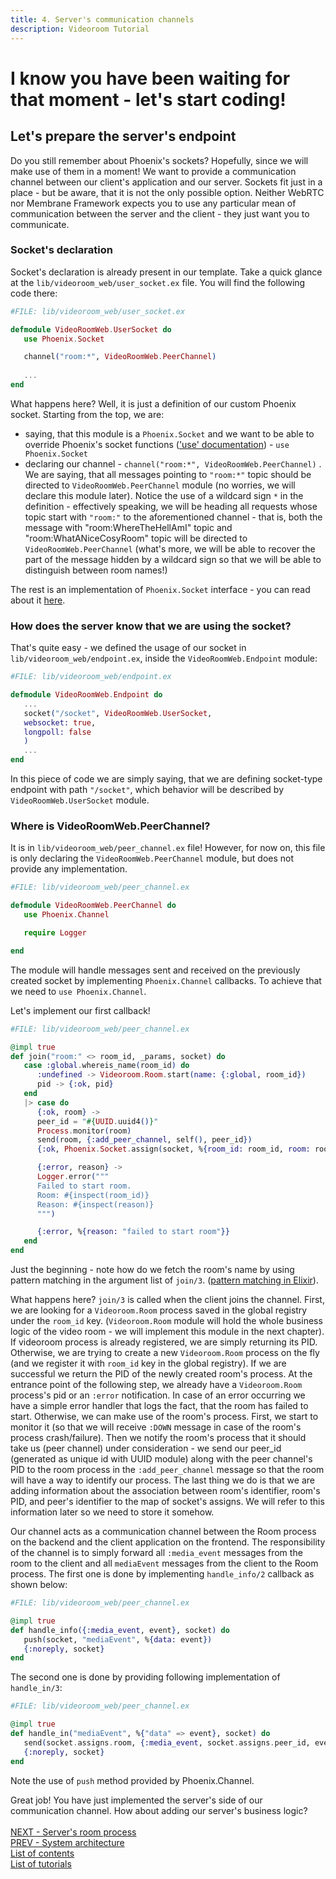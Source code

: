 ```yaml
---
title: 4. Server's communication channels
description: Videoroom Tutorial
---
```


# I know you have been waiting for that moment - let's start coding!
## Let's prepare the server's endpoint
Do you still remember about Phoenix's sockets? Hopefully, since we will make use of them in a moment! We want to provide a communication channel between our client's application and our server.
Sockets fit just in a place - but be aware, that it is not the only possible option. Neither WebRTC nor Membrane Framework expects you to use any particular mean of communication between 
the server and the client - they just want you to communicate. 

### Socket's declaration
Socket's declaration is already present in our template. Take a quick glance at the `lib/videoroom_web/user_socket.ex` file.
You will find the following code there:

```elixir
#FILE: lib/videoroom_web/user_socket.ex

defmodule VideoRoomWeb.UserSocket do
   use Phoenix.Socket

   channel("room:*", VideoRoomWeb.PeerChannel)
   
   ...
end
```

What happens here? Well, it is just a definition of our custom Phoenix socket. Starting from the top, we are:
+ saying, that this module is a `Phoenix.Socket` and we want to be able to override Phoenix's socket functions (['use' documentation](https://elixir-lang.org/getting-started/alias-require-and-import.html#use)) - ```use Phoenix.Socket```
+ declaring our channel - ```channel("room:*", VideoRoomWeb.PeerChannel)``` . We are saying, that all messages pointing to ```"room:*"``` topic should be directed to `VideoRoomWeb.PeerChannel` module (no worries, we will declare this module later). Notice the use of a wildcard sign ```*``` in the definition - effectively speaking, we will be heading all requests whose topic start with ```"room:"``` to the aforementioned channel - that is, both the message with "room:WhereTheHellAmI" topic and "room:WhatANiceCosyRoom" topic will be directed to `VideoRoomWeb.PeerChannel` (what's more, we will be able to recover the part of the message hidden by a wildcard sign so that we will be able to distinguish between room names!)

The rest is an implementation of `Phoenix.Socket` interface \- you can read about it [here](https://hexdocs.pm/phoenix/Phoenix.Socket.html#callbacks).

### How does the server know that we are using the socket?
That's quite easy - we defined the usage of our socket in `lib/videoroom_web/endpoint.ex`, inside the `VideoRoomWeb.Endpoint` module:
```elixir
#FILE: lib/videoroom_web/endpoint.ex

defmodule VideoRoomWeb.Endpoint do 
   ...
   socket("/socket", VideoRoomWeb.UserSocket,
   websocket: true,
   longpoll: false
   )
   ...
end 
```
In this piece of code we are simply saying, that we are defining socket-type endpoint with path ```"/socket"```, which behavior will be described by 
```VideoRoomWeb.UserSocket``` module.

### Where is VideoRoomWeb.PeerChannel? 
It is in `lib/videoroom_web/peer_channel.ex` file! However, for now on, this file is only declaring the `VideoRoomWeb.PeerChannel` module, but does not provide any implementation.
```elixir
#FILE: lib/videoroom_web/peer_channel.ex

defmodule VideoRoomWeb.PeerChannel do
   use Phoenix.Channel

   require Logger

end
```

The module will handle messages sent and received on the previously created socket by implementing `Phoenix.Channel` callbacks. To achieve that we need to `use Phoenix.Channel`.

Let's implement our first callback!
```elixir
#FILE: lib/videoroom_web/peer_channel.ex

@impl true
def join("room:" <> room_id, _params, socket) do
   case :global.whereis_name(room_id) do
      :undefined -> Videoroom.Room.start(name: {:global, room_id})
      pid -> {:ok, pid}
   end
   |> case do
      {:ok, room} ->
      peer_id = "#{UUID.uuid4()}"
      Process.monitor(room)
      send(room, {:add_peer_channel, self(), peer_id})
      {:ok, Phoenix.Socket.assign(socket, %{room_id: room_id, room: room, peer_id: peer_id})}

      {:error, reason} ->
      Logger.error("""
      Failed to start room.
      Room: #{inspect(room_id)}
      Reason: #{inspect(reason)}
      """)

      {:error, %{reason: "failed to start room"}}
   end
end
```
Just the beginning - note how do we fetch the room's name by using pattern matching in the argument list of `join/3`. ([pattern matching in Elixir](https://elixir-lang.org/getting-started/pattern-matching.html#pattern-matching)). <br>

What happens here?
`join/3` is called when the client joins the channel. First, we are looking for a `Videoroom.Room` process saved in the global registry under the `room_id` key. 
(`Videoroom.Room` module will hold the whole business logic of the video room - we will implement this module in the next chapter).
If videoroom process is already registered, we are simply returning its PID. Otherwise, we are trying to create
a new `Videoroom.Room` process on the fly (and we register it with `room_id` key in the global registry). 
If we are successful we return the PID of the newly created room's process.
At the entrance point of the following step, we already have a `Videoroom.Room` process's pid or an `:error` notification. 
In case of an error occurring we have a simple error handler that logs the fact, that the room has failed to start. Otherwise, we can make use of the room's process. 
First, we start to monitor it (so that we will receive ```:DOWN``` message in case of the room's process crash/failure). Then we notify the room's process that 
it should take us (peer channel) under consideration - we send our peer_id (generated as unique id with UUID module) along with the peer channel's PID to 
the room process in the `:add_peer_channel` message so that the room will have a way to identify our process. The last thing we do is that we are adding information about the association between 
room's identifier, room's PID, and peer's identifier to the map of socket's assigns. We will refer to this information later so we need to store it somehow.


Our channel acts as a communication channel between the Room process on the backend and the client application on the frontend. The responsibility of the channel is to simply forward all `:media_event` messages from the room to the client and all `mediaEvent` messages from the client to the Room process. 
The first one is done by implementing `handle_info/2` callback as shown below:
```elixir
#FILE: lib/videoroom_web/peer_channel.ex

@impl true
def handle_info({:media_event, event}, socket) do
   push(socket, "mediaEvent", %{data: event})
   {:noreply, socket}
end
```
The second one is done by providing following implementation of `handle_in/3`:
```elixir
#FILE: lib/videoroom_web/peer_channel.ex

@impl true
def handle_in("mediaEvent", %{"data" => event}, socket) do
   send(socket.assigns.room, {:media_event, socket.assigns.peer_id, event})
   {:noreply, socket}
end
```
Note the use of `push` method provided by Phoenix.Channel. 

Great job! You have just implemented the server's side of our communication channel. How about adding our server's business logic?
<br><br>
[NEXT - Server's room process](5_ImplementingServerRoom.md)<br>
[PREV - System architecture](3_SystemArchitecture.md)<br>
[List of contents](index.md)<br>
[List of tutorials](../index.md)